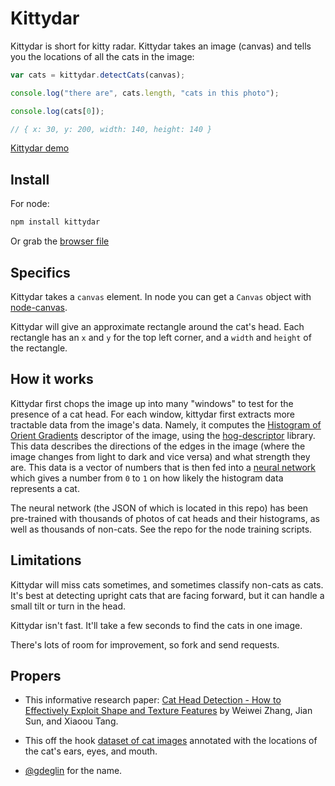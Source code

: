 # Kittydar

Kittydar is short for kitty radar. Kittydar takes an image (canvas) and tells you the locations of all the cats in the image:

```javascript
var cats = kittydar.detectCats(canvas);

console.log("there are", cats.length, "cats in this photo");

console.log(cats[0]);

// { x: 30, y: 200, width: 140, height: 140 }
```

[Kittydar demo](http://harthur.github.com/kittydar)

## Install

For node:

```bash
npm install kittydar
```

Or grab the [browser file](http://github.com/harthur/kittydar/downloads)

## Specifics

Kittydar takes a `canvas` element. In node you can get a `Canvas` object with [node-canvas](https://github.com/LearnBoost/node-canvas).

Kittydar will give an approximate rectangle around the cat's head. Each rectangle has an `x` and `y` for the top left corner, and a `width` and `height` of the rectangle.

## How it works

Kittydar first chops the image up into many "windows" to test for the presence of a cat head. For each window, kittydar first extracts more tractable data from the image's data. Namely, it computes the [Histogram of Orient Gradients](http://en.wikipedia.org/wiki/Histogram_of_oriented_gradients) descriptor of the image, using the [hog-descriptor](http://github.com/harthur/hog-descriptor) library. This data describes the directions of the edges in the image (where the image changes from light to dark and vice versa) and what strength they are. This data is a vector of numbers that is then fed into a [neural network](https://github.com/harthur/brain) which gives a number from `0` to `1` on how likely the histogram data represents a cat.

The neural network (the JSON of which is located in this repo) has been pre-trained with thousands of photos of cat heads and their histograms, as well as thousands of non-cats. See the repo for the node training scripts.

## Limitations

Kittydar will miss cats sometimes, and sometimes classify non-cats as cats. It's best at detecting upright cats that are facing forward, but it can handle a small tilt or turn in the head.

Kittydar isn't fast. It'll take a few seconds to find the cats in one image.

There's lots of room for improvement, so fork and send requests.

## Propers

* This informative research paper: [Cat Head Detection - How to Effectively Exploit Shape and Texture Features](http://research.microsoft.com/pubs/80582/ECCV_CAT_PROC.pdf) by Weiwei Zhang, Jian Sun, and Xiaoou Tang.

* This off the hook [dataset of cat images](http://137.189.35.203/WebUI/CatDatabase/catData.html) annotated with the locations of the cat's ears, eyes, and mouth.

* [@gdeglin](http://github.com/gdeglin) for the name.

